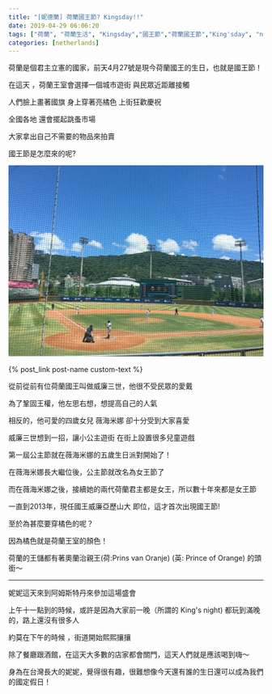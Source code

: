 ```yaml
---
title: "[妮德蘭] 荷蘭國王節? Kingsday!!"
date: 2019-04-29 06:06:20
tags: ["荷蘭", "荷蘭生活", "Kingsday","國王節","荷蘭國王節","King'sday", "netherlands", "Dutch", "Life", "DutchLife", "NL", "workinNetherlands", "lifeinNetherlands"]
categories: [netherlands]
---
```

荷蘭是個君主立憲的國家，前天4月27號是現今荷蘭國王的生日，也就是國王節！

在這天 ，荷蘭王室會選擇一個城市遊街   與民眾近距離接觸



人們臉上畫著國旗  身上穿著亮橘色 上街狂歡慶祝 


全國各地 還會擺起跳蚤市場    

大家拿出自己不需要的物品來拍賣 


國王節是怎麼來的呢?

![](/images/court.jpg)

{% post_link post-name custom-text %}

<!--more-->

從前從前有位荷蘭國王叫做威廉三世，他很不受民眾的愛戴


 

為了鞏固王權，他左思右想，想提高自己的人氣

相反的，他可愛的四歲女兒 薇海米娜 卻十分受到大家喜愛

 

 

威廉三世想到一招，讓小公主遊街   在街上設置很多兒童遊戲

第一屆公主節就在薇海米娜的五歲生日派對開始了！ 





在薇海米娜長大繼位後，公主節就改名為女王節了




而在薇海米娜之後，接續她的兩代荷蘭君主都是女王，所以數十年來都是女王節

一直到2013年，現任國王威廉亞歷山大 即位，這才首次出現國王節!

 


至於為甚麼要穿橘色的呢？

因為橘色就是荷蘭王室的顏色！


荷蘭的王儲都有著奧蘭治親王(荷:Prins van Oranje) (英: Prince of Orange) 的頭銜～



------------------------------------------------



 

妮妮這天來到阿姆斯特丹來參加這場盛會

上午十一點到的時候，或許是因為大家前一晚（所謂的 King's night) 都玩到滿晚的，路上還沒有很多人





約莫在下午的時候 ，街道開始熙熙攘攘

除了餐廳跟酒館，在這天大多數的店家都會關門，這天人們就是應該喝到嗨～



身為在台灣長大的妮妮，覺得很有趣，很難想像今天還有誰的生日還可以成為我們的國定假日！
